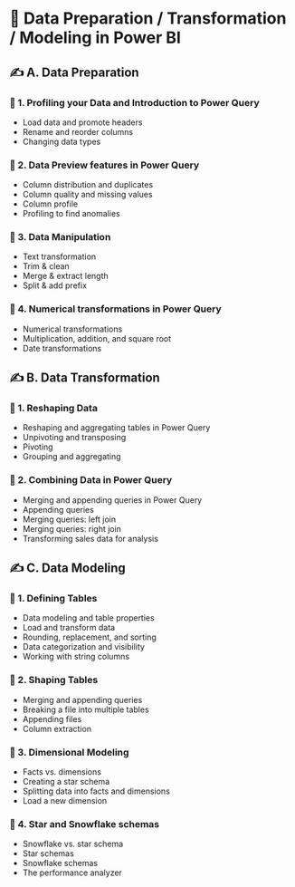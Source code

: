 # 🍈 Data Preparation / Transformation / Modeling in Power BI
## ✍️ A. Data Preparation
### 📓 1. Profiling your Data and Introduction to Power Query
  * Load data and promote headers
  * Rename and reorder columns
  * Changing data types

### 📓 2. Data Preview features in Power Query
  * Column distribution and duplicates
  * Column quality and missing values
  * Column profile
  * Profiling to find anomalies

### 📓 3. Data Manipulation
  * Text transformation
  * Trim & clean
  * Merge & extract length
  * Split & add prefix

### 📓 4. Numerical transformations in Power Query
  * Numerical transformations
  * Multiplication, addition, and square root
  * Date transformations

## ✍️ B. Data Transformation
### 📓 1. Reshaping Data
  * Reshaping and aggregating tables in Power Query
  * Unpivoting and transposing
  * Pivoting
  * Grouping and aggregating

### 📓 2. Combining Data in Power Query
  * Merging and appending queries in Power Query
  * Appending queries
  * Merging queries: left join
  * Merging queries: right join
  * Transforming sales data for analysis

## ✍️ C. Data Modeling
### 📓 1. Defining Tables
  * Data modeling and table properties
  * Load and transform data
  * Rounding, replacement, and sorting
  * Data categorization and visibility
  * Working with string columns

### 📓 2. Shaping Tables
  * Merging and appending queries
  * Breaking a file into multiple tables
  * Appending files
  * Column extraction

### 📓 3. Dimensional Modeling
  * Facts vs. dimensions
  * Creating a star schema
  * Splitting data into facts and dimensions
  * Load a new dimension

### 📓 4. Star and Snowflake schemas
  * Snowflake vs. star schema
  * Star schemas
  * Snowflake schemas
  * The performance analyzer

